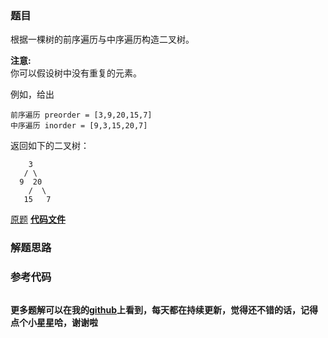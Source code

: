 ### 题目
根据一棵树的前序遍历与中序遍历构造二叉树。

**注意:**  
你可以假设树中没有重复的元素。

例如，给出

    
    
    前序遍历 preorder = [3,9,20,15,7]
    中序遍历 inorder = [9,3,15,20,7]

返回如下的二叉树：

    
    
        3
       / \
      9  20
        /  \
       15   7

[原题](https://leetcode-cn.com/problems/construct-binary-tree-from-preorder-and-inorder-traversal/)    **[代码文件]()**


### 解题思路




### 参考代码

```go


```




**更多题解可以在我的[github](https://github.com/LZH139/leetcode_Go)上看到，每天都在持续更新，觉得还不错的话，记得点个小星星哈，谢谢啦**
